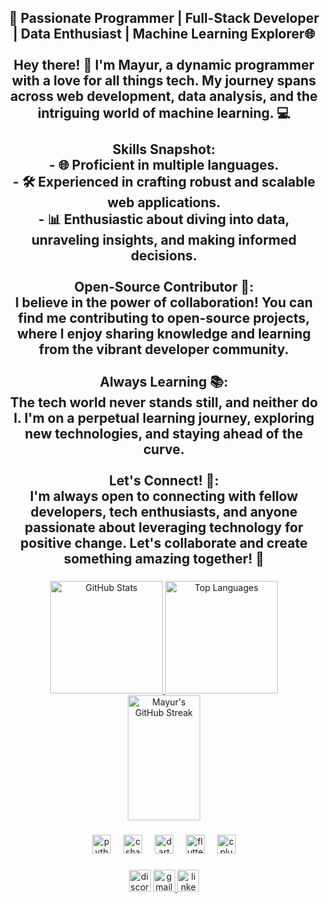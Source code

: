 <h2 align="center">🚀 Passionate Programmer | Full-Stack Developer | Data Enthusiast | Machine Learning Explorer🌐<br><br>Hey there! 👋 I'm Mayur, a dynamic programmer with a love for all things tech. My journey spans across web development, data analysis, and the intriguing world of machine learning. 💻<br><br>Skills Snapshot:<br>- 🌐 Proficient in multiple languages.<br>- 🛠️ Experienced in crafting robust and scalable web applications.<br>- 📊 Enthusiastic about diving into data, unraveling insights, and making informed decisions.<br><br>Open-Source Contributor 🚀:<br>I believe in the power of collaboration! You can find me contributing to open-source projects, where I enjoy sharing knowledge and learning from the vibrant developer community.<br><br>Always Learning 📚:<br>The tech world never stands still, and neither do I. I'm on a perpetual learning journey, exploring new technologies, and staying ahead of the curve.<br><br>Let's Connect! 🌟:<br>I'm always open to connecting with fellow developers, tech enthusiasts, and anyone passionate about leveraging technology for positive change. Let's collaborate and create something amazing together! 🤝</h2>

###

<div align="center">
  <!-- GitHub Stats -->
  <a href="https://github.com/mayur858">
    <img src="https://github-readme-stats-sigma-five.vercel.app/api?username=mayur858&show_icons=true&include_all_commits=true&count_private=true&theme=dracula&hide_border=false" height="180" alt="GitHub Stats" />
  </a>
  <!-- Most Used Languages -->
  <a href="https://github.com/mayur858">
    <img src="https://github-readme-stats-sigma-five.vercel.app/api/top-langs/?username=mayur858&layout=compact&langs_count=6&theme=dracula&hide_border=false" height="180" alt="Top Languages" />
  </a>
  <br />
<div align="center">
 <!-- GitHub Activity Streak -->
  <img src="https://github-readme-streak-stats.herokuapp.com/?user=mayur858&&theme=dracula&hide_border=false" alt="Mayur's GitHub Streak" width="48%" height="200" style="object-fit: cover;"/>
</div>






###

<div align="center">
  <img src="https://cdn.jsdelivr.net/gh/devicons/devicon/icons/python/python-original.svg" height="30" alt="python logo"  />
  <img width="12" />
  <img src="https://cdn.jsdelivr.net/gh/devicons/devicon/icons/csharp/csharp-original.svg" height="30" alt="csharp logo"  />
  <img width="12" />
  <img src="https://cdn.jsdelivr.net/gh/devicons/devicon/icons/dart/dart-original.svg" height="30" alt="dart logo"  />
  <img width="12" />
  <img src="https://cdn.jsdelivr.net/gh/devicons/devicon/icons/flutter/flutter-original.svg" height="30" alt="flutter logo"  />
  <img width="12" />
  <img src="https://cdn.jsdelivr.net/gh/devicons/devicon/icons/cplusplus/cplusplus-original.svg" height="30" alt="cplusplus logo"  />
</div>

###

<div align="center">
  <img src="https://img.shields.io/static/v1?message=Discord&logo=discord&label=&color=7289DA&logoColor=white&labelColor=&style=for-the-badge" height="35" alt="discord logo"  />
  <a href="kmayur819@gamil.com" target="_blank">
    <img src="https://img.shields.io/static/v1?message=Gmail&logo=gmail&label=&color=D14836&logoColor=white&labelColor=&style=for-the-badge" height="35" alt="gmail logo"  />
  </a>
  <a href="https://www.linkedin.com/in/mayur-kumar-garchar/" target="_blank">
    <img src="https://img.shields.io/static/v1?message=LinkedIn&logo=linkedin&label=&color=0077B5&logoColor=white&labelColor=&style=for-the-badge" height="35" alt="linkedin logo"  />
  </a>
</div>

###
